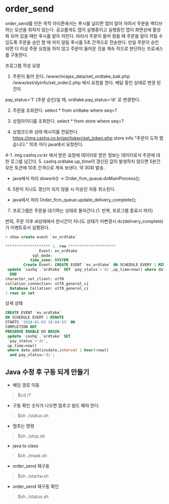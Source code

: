 # order_send
order_send를  만든 목적
아이폰에서는 푸시를 날리면 앱이 알아 차려서 주문을 액티브 하는 모션을 취하지 않는다. 공교롭게도 앱이 실행중이고 실행중인 앱이 화면상에 활성화 되어 있을 때만 푸시를 알아 차린다.
따라서 주문이 들어 왔을 때 주문을 알아 차릴 수 있도록 주문을 승인 할 때 까지 알림 푸시를 5초 간격으로 전송한다. 만일 주문이 승인 되면 더 이상 주문 요청을 하지 않고 주문이 들어온 것을 계속 적으로 판단하는 프로세스를 구동한다.

프로그램 작성 요령
1. 주문이 들어 온다. 
/www/m/ajax_data/set_ordtake_bak.php
/www/ext/dyinfo/set_order2.php
에서 요청을 한다. 배달 중인 상태로 변경 된 건이

pay_status='1' (주문 승인)일 때, 
ordtake.pay_status='di' 로 변경한다.

2. 주문을 조회한다.
select * from ordtake where seq=?

3. 상점아이디를 조회한다.
select * from store where seq=?

4. 상점코드와 상태 메시지를 전달한다.
https://img.cashq.co.kr/api/token/set_token.php
store info
"주문이 도착 했습니다."
10초 마다 java에서 요청한다.

4-1. img.cashq.co.kr 에서 받은 요청에 데이터로 받은 정보는 데이터로서 주문에 대한 로그를 남긴다.
5. cashq.ordtake.up_time이 갱신된 값이 발생하지 않으면 5분간 모든 토큰에 10초 간격으로 계속 보낸다. 약 30회 발송.
- java에서 처리 dowork() -> Order_fcm_queue.doMainProcess();

6. 5분이 지나도 갱신이 되지 않을 시 미승인 자동 취소된다.
- java에서 처리 
Order_fcm_queue.update_delivery_complete();


7. 프로그램은 주문을 대기하는 상태로 돌아간다.(1. 반복, 프로그램 종료시 까지)

번외, 주문 이후 di상태에서 한시간이 지나도 상태가 미변경시 dc(delivery_complete)가 이벤트로서 실행된다.
```sql
> show create event `ev_ordtake`

******************** 1. row *********************
               Event: ev_ordtake
            sql_mode: 
           time_zone: SYSTEM
        Create Event: CREATE EVENT `ev_ordtake` ON SCHEDULE EVERY 1 MINUTE STARTS '2018-01-03 16:04:53' ON COMPLETION NOT PRESERVE ENABLE DO BEGIN
 update `cashq`.`ordtake` SET `pay_status`='dc',up_time=now() where date_add(insdate,interval 1 hour)<now() and pay_status='di';
  END
character_set_client: utf8
collation_connection: utf8_general_ci
  Database Collation: utf8_general_ci
1 rows in set
```

상세 상태
```sql
CREATE EVENT `ev_ordtake` 
ON SCHEDULE EVERY 1 MINUTE 
STARTS '2018-01-03 16:04:53' ON 
COMPLETION NOT 
PRESERVE ENABLE DO BEGIN
 update `cashq`.`ordtake` SET 
 `pay_status`='dc',
 up_time=now() 
 where date_add(insdate,interval 1 hour)<now()
  and pay_status='di';
```


## Java 수정 후 구동 되게 만들기
- 해당 경로 이동
> $cd /?

- 구동 확인 숫자가 나오면 멈추고 빌드 해야 한다.
> $sh ./status.sh

- 멈추는 명령 
> $sh ./stop.sh

- java to class
> $sh ./mask.sh

- order_send 재구동
> $sh ./startw.sh

- order_send 재구동 확인
> $sh ./status.sh
